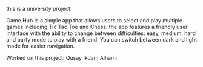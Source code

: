 this is a university project

Game Hub
Is a simple app that allows users to select and play multiple games including Tic Tac Toe and Chess.
the app features a friendly user interface with the ability to change between difficulties: easy, medium, hard and party mode to play with a friend.
You can switch between dark and light mode for easier navigation.

Worked on this project:
Qusay Ikdam Alhami
